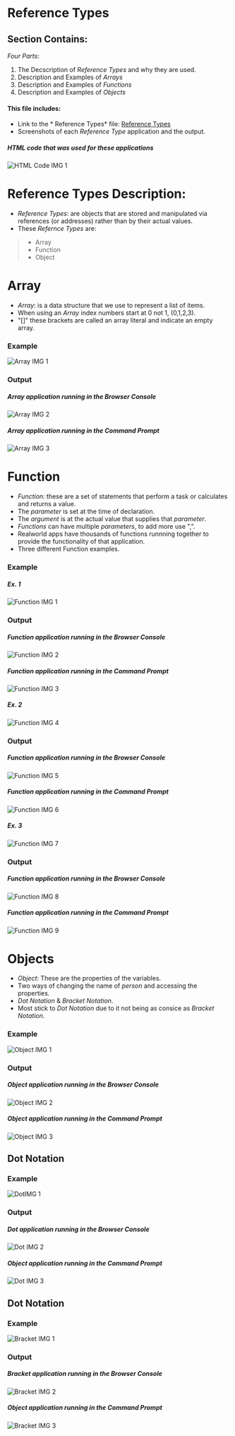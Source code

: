 # Reference Types

## Section Contains:

*Four Parts*: 

1. The Decscription of *Reference Types* and why they are used.
2. Description and Examples of *Arrays*
3. Description and Examples of *Functions*
4. Description and Examples of *Objects*

#### This file includes:

* Link to the * Reference Types* file: [Reference Types](reference_types_code/index.js "Reference Types")
* Screenshots of each *Reference Type* application and the output.

##### *HTML* code that was used for these applications

![HTML Code IMG 1](html_code_img_1.PNG "HTML CODE IMG 1")

# Reference Types Description:

* *Reference Types*: are objects that are stored and manipulated via references (or addresses) rather than by their actual values.
* These *Refernce Types* are:
> * Array
> * Function
> * Object



# Array

* *Array*: is a data structure that we use to represent a list of items.
* When using an *Array* index numbers start at 0 not 1, (0,1,2,3).
* "[]" these brackets are called an array literal and indicate an empty array.

### Example

![Array IMG 1](img/array_code_img_1.PNG "Array IMG 1")

### Output 

##### *Array* application running in the Browser Console

![Array IMG 2](img/array_code_img_2.PNG "Array IMG 2")

##### *Array* application running in the Command Prompt

![Array IMG 3](img/array_code_img_3.PNG "Array IMG 3")

# Function

* *Function*: these are a set of statements that perform a task or calculates and returns a value.
* The *parameter* is set at the time of declaration.
* The *argument* is at the actual value that supplies that *parameter*. 
* *Functions* can have multiple *parameters*, to add more use ",".
* Realworld apps have thousands of functions runnning together to provide the functionality of that application.
* Three different Function examples.

### Example 

##### Ex. 1

![Function IMG 1](img/function_code_img_1.PNG "Function img 1")

### Output 

##### *Function* application running in the Browser Console

![Function IMG 2](img/function_code_img_2.PNG "Function IMG 2")

##### *Function* application running in the Command Prompt

![Function IMG 3](img/function_code_img_3.PNG "Function IMG 3")

##### Ex. 2

![Function IMG 4](img/function_code_img_4.PNG "Function img 4")

### Output 

##### *Function* application running in the Browser Console

![Function IMG 5](img/function_code_img_5.PNG "Function IMG 5")

##### *Function* application running in the Command Prompt

![Function IMG 6](img/function_code_img_6.PNG "Function IMG 6")

##### Ex. 3

![Function IMG 7](img/function_code_img_7.PNG "Function img 7")

### Output 

##### *Function* application running in the Browser Console

![Function IMG 8](img/function_code_img_8.PNG "Function IMG 8")

##### *Function* application running in the Command Prompt

![Function IMG 9](img/function_code_img_9.PNG "Function IMG 9")



# Objects 

* *Object*: These are the properties of the variables.
* Two ways of changing the name of *person* and accessing the properties.
* *Dot Notation* & *Bracket Notation*.
* Most stick to *Dot Notation* due to it not being as consice as *Bracket Notation*.

### Example 

![Object IMG 1](img/obj_code_img_1.PNG "Object img 1")

### Output 

##### *Object* application running in the Browser Console

![Object IMG 2](img/object_code_img_2.PNG "Object IMG 2")

##### *Object* application running in the Command Prompt

![Object IMG 3](img/object_code_img_3.PNG "Object IMG 3")

## Dot Notation

### Example 

![DotIMG 1](img/dot_code_img_1.PNG "Dot img 1")

### Output 

##### *Dot* application running in the Browser Console

![Dot IMG 2](img/dot_code_img_2.PNG "Dot IMG 2")

##### *Object* application running in the Command Prompt

![Dot IMG 3](img/dot_code_img_3.PNG "Dot IMG 3")

## Dot Notation

### Example 

![Bracket IMG 1](img/bracket_code_img_1.PNG "Bracket code img 1")

### Output 

##### *Bracket* application running in the Browser Console

![Bracket IMG 2](img/bracket_code_img_2.PNG "Bracket IMG 2")

##### *Object* application running in the Command Prompt

![Bracket IMG 3](img/bracket_code_img_3.PNG "Bracket IMG 3")